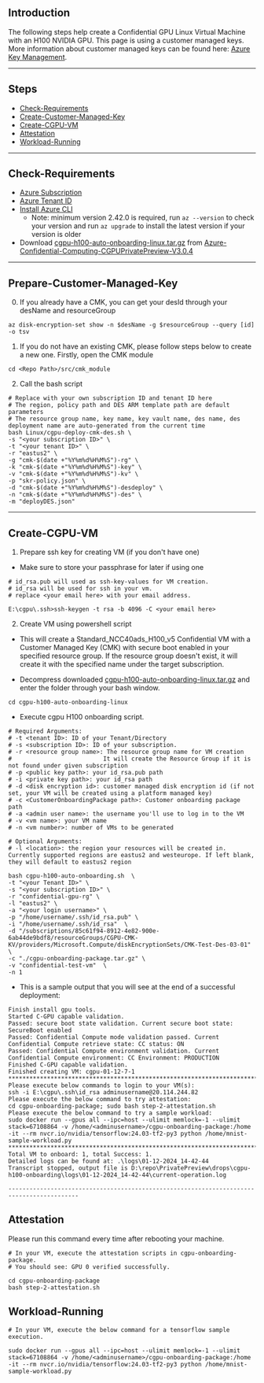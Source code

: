 ## Introduction

The following steps help create a Confidential GPU Linux Virtual Machine with an H100 NVIDIA GPU.
This page is using a customer managed keys. More information about customer managed keys can be found here: 
[Azure Key Management](https://learn.microsoft.com/en-us/azure/security/fundamentals/key-management).

-----------------------------------------------

## Steps

- [Check-Requirements](#Check-Requirements)
- [Create-Customer-Managed-Key](#create-customer-managed-key)
- [Create-CGPU-VM](#Create-CGPU-VM)
- [Attestation](#Attestation)
- [Workload-Running](#Workload-Running)

-------------------------------------------

## Check-Requirements

- [Azure Subscription](https://docs.microsoft.com/en-us/azure/cost-management-billing/manage/create-subscription)
- [Azure Tenant ID](https://learn.microsoft.com/en-us/azure/active-directory/fundamentals/active-directory-how-to-find-tenant#find-tenant-id-with-powershell)
- [Install Azure CLI](https://docs.microsoft.com/en-us/cli/azure/install-azure-cli)
  - Note: minimum version 2.42.0 is required, run `az --version` to check your version and run `az upgrade` to install the latest version if your version is older
- Download [cgpu-h100-auto-onboarding-linux.tar.gz](https://github.com/Azure-Confidential-Computing/PrivatePreview/releases/download/V3.0.4/cgpu-h100-auto-onboarding-linux.tar.gz) from [Azure-Confidential-Computing-CGPUPrivatePreview-V3.0.4](https://github.com/Azure-Confidential-Computing/PrivatePreview/releases/tag/V3.0.4)

-------------------------------------------

## Prepare-Customer-Managed-Key

0. If you already have a CMK, you can get your desId through your desName and resourceGroup
```
az disk-encryption-set show -n $desName -g $resourceGroup --query [id] -o tsv
```

1. If you do not have an existing CMK, please follow steps below to create a new one. Firstly, open the CMK module
```
cd <Repo Path>/src/cmk_module
```

2. Call the bash script
```
# Replace with your own subscription ID and tenant ID here
# The region, policy path and DES ARM template path are default parameters
# The resource group name, key name, key vault name, des name, des deployment name are auto-generated from the current time
bash Linux/cgpu-deploy-cmk-des.sh \
-s "<your subscription ID>" \
-t "<your tenant ID>" \
-r "eastus2" \
-g "cmk-$(date +"%Y%m%d%H%M%S")-rg" \
-k "cmk-$(date +"%Y%m%d%H%M%S")-key" \
-v "cmk-$(date +"%Y%m%d%H%M%S")-kv" \
-p "skr-policy.json" \
-d "cmk-$(date +"%Y%m%d%H%M%S")-desdeploy" \
-n "cmk-$(date +"%Y%m%d%H%M%S")-des" \
-m "deployDES.json"
```

----------------------------------------------------

## Create-CGPU-VM

1. Prepare ssh key for creating VM (if you don't have one)
- Make sure to store your passphrase for later if using one

```
# id_rsa.pub will used as ssh-key-values for VM creation.
# id_rsa will be used for ssh in your vm.
# replace <your email here> with your email address.

E:\cgpu\.ssh>ssh-keygen -t rsa -b 4096 -C <your email here>
```

2. Create VM using powershell script
- This will create a Standard_NCC40ads_H100_v5 Confidential VM with a Customer Managed Key (CMK) with secure boot enabled in your specified resource group. If the resource group doesn't exist, it will create it with the specified name under the target subscription.

- Decompress downloaded [cgpu-h100-auto-onboarding-linux.tar.gz](https://github.com/Azure-Confidential-Computing/PrivatePreview/releases/download/V3.0.4/cgpu-h100-auto-onboarding-linux.tar.gz) and enter the folder through your bash window.
```
cd cgpu-h100-auto-onboarding-linux
```

- Execute cgpu H100 onboarding script.
```
# Required Arguments: 
# -t <tenant ID>: ID of your Tenant/Directory
# -s <subscription ID>: ID of your subscription.
# -r <resource group name>: The resource group name for VM creation
#                          It will create the Resource Group if it is not found under given subscription
# -p <public key path>: your id_rsa.pub path 
# -i <private key path>: your id_rsa path
# -d <disk encryption id>: customer managed disk encryption id (if not set, your VM will be created using a platform managed key)
# -c <CustomerOnboardingPackage path>: Customer onboarding package path
# -a <admin user name>: the username you'll use to log in to the VM
# -v <vm name>: your VM name
# -n <vm number>: number of VMs to be generated

# Optional Arguments:
# -l <location>: the region your resources will be created in. Currently supported regions are eastus2 and westeurope. If left blank, they will default to eastus2 region

bash cgpu-h100-auto-onboarding.sh  \
-t "<your Tenant ID>" \
-s "<your subscription ID>" \
-r "confidential-gpu-rg" \
-l "eastus2" \
-a "<your login username>" \
-p "/home/username/.ssh/id_rsa.pub" \
-i "/home/username/.ssh/id_rsa"  \
-d "/subscriptions/85c61f94-8912-4e82-900e-6ab44de9bdf8/resourceGroups/CGPU-CMK-KV/providers/Microsoft.Compute/diskEncryptionSets/CMK-Test-Des-03-01"  \
-c "./cgpu-onboarding-package.tar.gz" \
-v "confidential-test-vm"  \
-n 1
```

- This is a sample output that you will see at the end of a successful deployment: 
```
Finish install gpu tools.
Started C-GPU capable validation.
Passed: secure boot state validation. Current secure boot state: SecureBoot enabled
Passed: Confidential Compute mode validation passed. Current Confidential Compute retrieve state: CC status: ON
Passed: Confidential Compute environment validation. Current Confidential Compute environment: CC Environment: PRODUCTION
Finished C-GPU capable validation.
Finished creating VM: cgpu-01-12-7-1
******************************************************************************************
Please execute below commands to login to your VM(s):
ssh -i E:\cgpu\.ssh\id_rsa adminusername@20.114.244.82
Please execute the below command to try attestation:
cd cgpu-onboarding-package; sudo bash step-2-attestation.sh
Please execute the below command to try a sample workload:
sudo docker run --gpus all --ipc=host --ulimit memlock=-1 --ulimit stack=67108864 -v /home/<adminusername>/cgpu-onboarding-package:/home -it --rm nvcr.io/nvidia/tensorflow:24.03-tf2-py3 python /home/mnist-sample-workload.py
******************************************************************************************
Total VM to onboard: 1, total Success: 1.
Detailed logs can be found at: .\logs\01-12-2024_14-42-44
Transcript stopped, output file is D:\repo\PrivatePreview\drops\cgpu-h100-onboarding\logs\01-12-2024_14-42-44\current-operation.log

------------------------------------------------------------------------------------------
```

## Attestation
Please run this command every time after rebooting your machine.
```
# In your VM, execute the attestation scripts in cgpu-onboarding-package.
# You should see: GPU 0 verified successfully.

cd cgpu-onboarding-package 
bash step-2-attestation.sh
```

## Workload-Running

```
# In your VM, execute the below command for a tensorflow sample execution.

sudo docker run --gpus all --ipc=host --ulimit memlock=-1 --ulimit stack=67108864 -v /home/<adminusername>/cgpu-onboarding-package:/home -it --rm nvcr.io/nvidia/tensorflow:24.03-tf2-py3 python /home/mnist-sample-workload.py
```
